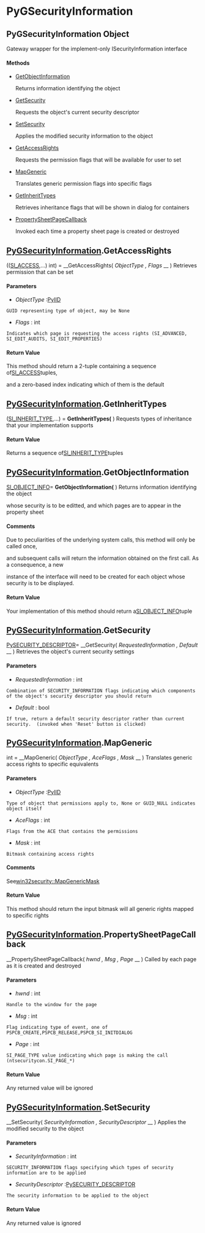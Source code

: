 # PyGSecurityInformation

## PyGSecurityInformation Object

Gateway wrapper for the implement-only ISecurityInformation interface

#### Methods


  - [GetObjectInformation](PyGSecurityInformation.md#pygsecurityinformationgetobjectinformation)

    Returns information identifying the object&nbsp;

  - [GetSecurity](PyGSecurityInformation.md#pygsecurityinformationgetsecurity)

    Requests the object's current security descriptor&nbsp;

  - [SetSecurity](PyGSecurityInformation.md#pygsecurityinformationsetsecurity)

    Applies the modified security information to the object&nbsp;

  - [GetAccessRights](PyGSecurityInformation.md#pygsecurityinformationgetaccessrights)

    Requests the permission flags that will be available for user to set&nbsp;

  - [MapGeneric](PyGSecurityInformation.md#pygsecurityinformationmapgeneric)

    Translates generic permission flags into specific flags&nbsp;

  - [GetInheritTypes](PyGSecurityInformation.md#pygsecurityinformationgetinherittypes)

    Retrieves inheritance flags that will be shown in dialog for containers&nbsp;

  - [PropertySheetPageCallback](PyGSecurityInformation.md#pygsecurityinformationpropertysheetpagecallback)

    Invoked each time a property sheet page is created or destroyed&nbsp;

## [PyGSecurityInformation](#pygsecurityinformation).GetAccessRights

(([SI_ACCESS](SI.md#siaccess),...)  int) = __GetAccessRights( *ObjectType*  *, Flags* __ )
Retrieves permission that can be set

#### Parameters


  -  *ObjectType* :[PyIID](#pyiid)

    GUID representing type of object, may be None

  -  *Flags* : int

    Indicates which page is requesting the access rights (SI_ADVANCED, SI_EDIT_AUDITS, SI_EDIT_PROPERTIES)

#### Return Value
This method should return a 2-tuple containing a sequence of[SI_ACCESS](SI.md#siaccess)tuples, 

and a zero-based index indicating which of them is the default

## [PyGSecurityInformation](#pygsecurityinformation).GetInheritTypes

([SI_INHERIT_TYPE](SI.md#siinherit_type),...) = __GetInheritTypes(__ )
Requests types of inheritance that your implementation supports

#### Return Value
Returns a sequence of[SI_INHERIT_TYPE](SI.md#siinherit_type)tuples

## [PyGSecurityInformation](#pygsecurityinformation).GetObjectInformation

[SI_OBJECT_INFO](SI.md#siobject_info)= __GetObjectInformation(__ )
Returns information identifying the object 

whose security is to be editted, and which pages are to appear in the property sheet

#### Comments
Due to peculiarities of the underlying system calls, this method will only be called once, 

and subsequent calls will return the information obtained on the first call.  As a consequence, a new 

instance of the interface will need to be created for each object whose security is to be displayed.

#### Return Value
Your implementation of this method should return a[SI_OBJECT_INFO](SI.md#siobject_info)tuple

## [PyGSecurityInformation](#pygsecurityinformation).GetSecurity

[PySECURITY_DESCRIPTOR](PySECURITY.md#pysecuritydescriptor)= __GetSecurity( *RequestedInformation*  *, Default* __ )
Retrieves the object's current security settings

#### Parameters


  -  *RequestedInformation* : int

    Combination of SECURITY_INFORMATION flags indicating which components of the object's security descriptor you should return

  -  *Default* : bool

    If true, return a default security descriptor rather than current security.  (invoked when 'Reset' button is clicked)

## [PyGSecurityInformation](#pygsecurityinformation).MapGeneric

int = __MapGeneric( *ObjectType*  *, AceFlags*  *, Mask* __ )
Translates generic access rights to specific equivalents

#### Parameters


  -  *ObjectType* :[PyIID](#pyiid)

    Type of object that permissions apply to, None or GUID_NULL indicates object itself

  -  *AceFlags* : int

    Flags from the ACE that contains the permissions

  -  *Mask* : int

    Bitmask containing access rights

#### Comments
See[win32security::MapGenericMask](win32security.md#win32securitymapgenericmask)

#### Return Value
This method should return the input bitmask will all generic rights mapped to specific rights

## [PyGSecurityInformation](#pygsecurityinformation).PropertySheetPageCallback

 __PropertySheetPageCallback( *hwnd*  *, Msg*  *, Page* __ )
Called by each page as it is created and destroyed

#### Parameters


  -  *hwnd* : int

    Handle to the window for the page

  -  *Msg* : int

    Flag indicating type of event, one of PSPCB_CREATE,PSPCB_RELEASE,PSPCB_SI_INITDIALOG

  -  *Page* : int

    SI_PAGE_TYPE value indicating which page is making the call (ntsecuritycon.SI_PAGE_*)

#### Return Value
Any returned value will be ignored

## [PyGSecurityInformation](#pygsecurityinformation).SetSecurity

 __SetSecurity( *SecurityInformation*  *, SecurityDescriptor* __ )
Applies the modified security to the object

#### Parameters


  -  *SecurityInformation* : int

    SECURITY_INFORMATION flags specifying which types of security information are to be applied

  -  *SecurityDescriptor* :[PySECURITY_DESCRIPTOR](PySECURITY.md#pysecuritydescriptor)

    The security information to be applied to the object

#### Return Value
Any returned value is ignored